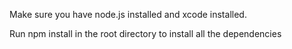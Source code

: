 Make sure you have node.js installed and xcode installed.

Run npm install in the root directory to install all the dependencies
